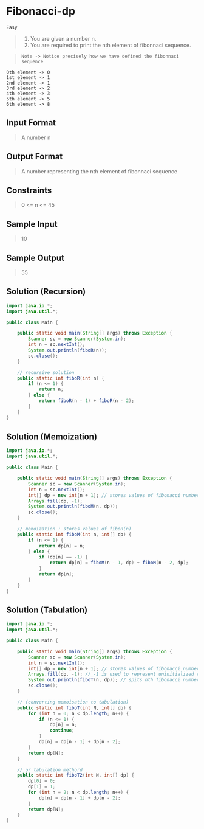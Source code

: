 # Fibonacci-dp

`Easy`

> 1. You are given a number n.
> 2. You are required to print the nth element of fibonnaci sequence.

> `Note -> Notice precisely how we have defined the fibonnaci sequence`

```
0th element -> 0
1st element -> 1
2nd element -> 1
3rd element -> 2
4th element -> 3
5th element -> 5
6th element -> 8
```

## Input Format

> A number n

## Output Format

> A number representing the nth element of fibonnaci sequence

## Constraints

> 0 <= n <= 45

## Sample Input

> 10

## Sample Output

> 55

## Solution (Recursion)

```java
import java.io.*;
import java.util.*;

public class Main {

    public static void main(String[] args) throws Exception {
        Scanner sc = new Scanner(System.in);
        int n = sc.nextInt();
        System.out.println(fiboR(n));
        sc.close();
    }

    // recursive solution
    public static int fiboR(int n) {
        if (n <= 1) {
            return n;
        } else {
            return fiboR(n - 1) + fiboR(n - 2);
        }
    }
}
```

## Solution (Memoization)

```java
import java.io.*;
import java.util.*;

public class Main {

    public static void main(String[] args) throws Exception {
        Scanner sc = new Scanner(System.in);
        int n = sc.nextInt();
        int[] dp = new int[n + 1]; // stores values of fibonacci numbers from 0 to n => (n+1) terms
        Arrays.fill(dp, -1);
        System.out.println(fiboM(n, dp));
        sc.close();
    }

    // memoization : stores values of fiboR(n)
    public static int fiboM(int n, int[] dp) {
        if (n <= 1) {
            return dp[n] = n;
        } else {
            if (dp[n] == -1) {
                return dp[n] = fiboM(n - 1, dp) + fiboM(n - 2, dp);
            }
            return dp[n];
        }
    }
}
```

## Solution (Tabulation)

```java
import java.io.*;
import java.util.*;

public class Main {

    public static void main(String[] args) throws Exception {
        Scanner sc = new Scanner(System.in);
        int n = sc.nextInt();
        int[] dp = new int[n + 1]; // stores values of fibonacci numbers from 0 to n => (n+1) terms
        Arrays.fill(dp, -1); // -1 is used to represent uninitialized values
        System.out.println(fiboT(n, dp)); // spits nth fibonacci number
        sc.close();
    }

    // (converting memoisation to tabulation)
    public static int fiboT(int N, int[] dp) {
        for (int n = 0; n < dp.length; n++) {
            if (n <= 1) {
                dp[n] = n;
                continue;
            }
            dp[n] = dp[n - 1] + dp[n - 2];
        }
        return dp[N];
    }

    // or tabulation methord
    public static int fiboT2(int N, int[] dp) {
        dp[0] = 0;
        dp[1] = 1;
        for (int n = 2; n < dp.length; n++) {
            dp[n] = dp[n - 1] + dp[n - 2];
        }
        return dp[N];
    }
}
```
